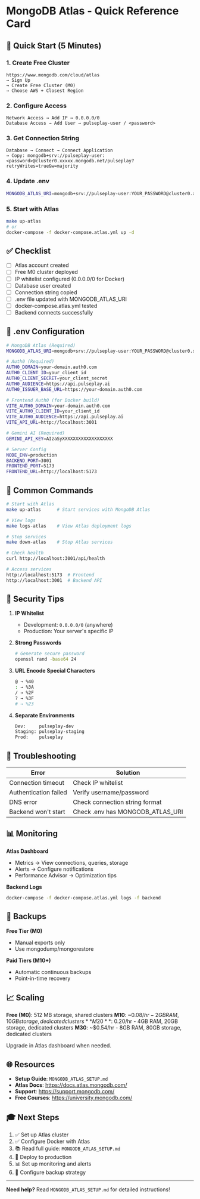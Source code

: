 # MongoDB Atlas - Quick Reference Card

## 🚀 Quick Start (5 Minutes)

### 1. Create Free Cluster
```
https://www.mongodb.com/cloud/atlas
→ Sign Up
→ Create Free Cluster (M0)
→ Choose AWS + Closest Region
```

### 2. Configure Access
```
Network Access → Add IP → 0.0.0.0/0
Database Access → Add User → pulseplay-user / <password>
```

### 3. Get Connection String
```
Database → Connect → Connect Application
→ Copy: mongodb+srv://pulseplay-user:<password>@cluster0.xxxxx.mongodb.net/pulseplay?retryWrites=true&w=majority
```

### 4. Update .env
```bash
MONGODB_ATLAS_URI=mongodb+srv://pulseplay-user:YOUR_PASSWORD@cluster0.xxxxx.mongodb.net/pulseplay?retryWrites=true&w=majority
```

### 5. Start with Atlas
```bash
make up-atlas
# or
docker-compose -f docker-compose.atlas.yml up -d
```

## ✅ Checklist

- [ ] Atlas account created
- [ ] Free M0 cluster deployed
- [ ] IP whitelist configured (0.0.0.0/0 for Docker)
- [ ] Database user created
- [ ] Connection string copied
- [ ] .env file updated with MONGODB_ATLAS_URI
- [ ] docker-compose.atlas.yml tested
- [ ] Backend connects successfully

## 📝 .env Configuration

```bash
# MongoDB Atlas (Required)
MONGODB_ATLAS_URI=mongodb+srv://pulseplay-user:YOUR_PASSWORD@cluster0.xxxxx.mongodb.net/pulseplay?retryWrites=true&w=majority

# Auth0 (Required)
AUTH0_DOMAIN=your-domain.auth0.com
AUTH0_CLIENT_ID=your_client_id
AUTH0_CLIENT_SECRET=your_client_secret
AUTH0_AUDIENCE=https://api.pulseplay.ai
AUTH0_ISSUER_BASE_URL=https://your-domain.auth0.com

# Frontend Auth0 (for Docker build)
VITE_AUTH0_DOMAIN=your-domain.auth0.com
VITE_AUTH0_CLIENT_ID=your_client_id
VITE_AUTH0_AUDIENCE=https://api.pulseplay.ai
VITE_API_URL=http://localhost:3001

# Gemini AI (Required)
GEMINI_API_KEY=AIzaSyXXXXXXXXXXXXXXXXXXX

# Server Config
NODE_ENV=production
BACKEND_PORT=3001
FRONTEND_PORT=5173
FRONTEND_URL=http://localhost:5173
```

## 🎯 Common Commands

```bash
# Start with Atlas
make up-atlas      # Start services with MongoDB Atlas

# View logs
make logs-atlas    # View Atlas deployment logs

# Stop services
make down-atlas    # Stop Atlas services

# Check health
curl http://localhost:3001/api/health

# Access services
http://localhost:5173  # Frontend
http://localhost:3001  # Backend API
```

## 🔐 Security Tips

1. **IP Whitelist**
   - Development: `0.0.0.0/0` (anywhere)
   - Production: Your server's specific IP

2. **Strong Passwords**
   ```bash
   # Generate secure password
   openssl rand -base64 24
   ```

3. **URL Encode Special Characters**
   ```bash
   @ → %40
   : → %3A
   / → %2F
   ? → %3F
   # → %23
   ```

4. **Separate Environments**
   ```bash
   Dev:     pulseplay-dev
   Staging: pulseplay-staging  
   Prod:    pulseplay
   ```

## 🐛 Troubleshooting

| Error | Solution |
|-------|----------|
| Connection timeout | Check IP whitelist |
| Authentication failed | Verify username/password |
| DNS error | Check connection string format |
| Backend won't start | Check .env has MONGODB_ATLAS_URI |

## 📊 Monitoring

**Atlas Dashboard**
- Metrics → View connections, queries, storage
- Alerts → Configure notifications
- Performance Advisor → Optimization tips

**Backend Logs**
```bash
docker-compose -f docker-compose.atlas.yml logs -f backend
```

## 💾 Backups

**Free Tier (M0)**
- Manual exports only
- Use mongodump/mongorestore

**Paid Tiers (M10+)**
- Automatic continuous backups
- Point-in-time recovery

## 📈 Scaling

**Free (M0)**: 512 MB storage, shared clusters
**M10**: ~$0.08/hr - 2GB RAM, 10GB storage, dedicated clusters
**M20**: ~$0.20/hr - 4GB RAM, 20GB storage, dedicated clusters
**M30**: ~$0.54/hr - 8GB RAM, 80GB storage, dedicated clusters

Upgrade in Atlas dashboard when needed.

## 🌐 Resources

- **Setup Guide**: `MONGODB_ATLAS_SETUP.md`
- **Atlas Docs**: https://docs.atlas.mongodb.com/
- **Support**: https://support.mongodb.com/
- **Free Courses**: https://university.mongodb.com/

## 🎓 Next Steps

1. ✅ Set up Atlas cluster
2. ✅ Configure Docker with Atlas
3. 📚 Read full guide: `MONGODB_ATLAS_SETUP.md`
4. 🚀 Deploy to production
5. 📊 Set up monitoring and alerts
6. 💾 Configure backup strategy

---

**Need help?** Read `MONGODB_ATLAS_SETUP.md` for detailed instructions!
